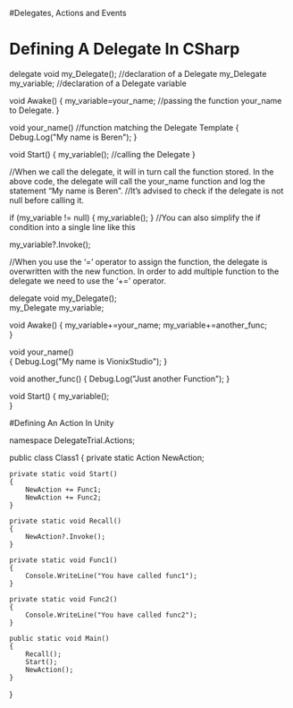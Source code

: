 #Delegates, Actions and Events



# Defining A Delegate In CSharp

delegate void my_Delegate();                  //declaration of a Delegate
my_Delegate my_variable;                      //declaration of a Delegate variable

void Awake()
{
    my_variable=your_name;                  //passing the function your_name to Delegate.
}

void your_name()                                //function matching the Delegate Template
{
  Debug.Log("My name is Beren");
}

void Start()
{
    my_variable();                                //calling the Delegate
}



//When we call the delegate, it will in turn call the function stored. In the above code, the delegate will call the your_name function and log the statement “My name is Beren”.
//It’s advised to check if the delegate is not null before calling it.


if (my_variable != null)
            {
                my_variable();
            }
//You can also simplify the if condition into a single line like this

my_variable?.Invoke();

//When you use the ‘=’ operator to assign the function, the delegate is overwritten with the new function. In order to add multiple function to the delegate we need to use the ‘+=’ operator.

delegate void my_Delegate();                  
my_Delegate my_variable;                      

void Awake()
{
    my_variable+=your_name; 
    my_variable+=another_func;                
}

void your_name()                               
{
  Debug.Log("My name is VionixStudio");
}


void another_func()
{
   Debug.Log("Just another Function");
}

void Start()
{
    my_variable();                               
}




#Defining An Action In Unity

namespace DelegateTrial.Actions;

public class Class1
{
    private static Action NewAction;
    
    private static void Start()
    {
        NewAction += Func1;
        NewAction += Func2;
    }

    private static void Recall()
    {
        NewAction?.Invoke();
    }

    private static void Func1()
    {
        Console.WriteLine("You have called func1");
    }

    private static void Func2()
    {
        Console.WriteLine("You have called func2");
    }

    public static void Main()
    {
        Recall();
        Start();
        NewAction();
    }
    
    
}



